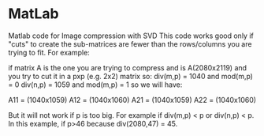 # MatLab
Matlab code for Image compression with SVD
This code works good only if "cuts" to create the sub-matrices are fewer than the rows/columns you are trying to fit.
For example:

if matrix A is the one you are trying to compress and is A(2080x2119) and you try to cut it  in a pxp (e.g. 2x2) matrix so:
div(m,p) = 1040 and mod(m,p) = 0
div(n,p) = 1059 and mod(m,p) = 1 
so we will have:

A11 = (1040x1059)
A12 = (1040x1060)
A21 = (1040x1059)
A22 = (1040x1060)

But it will not work if p is too big. For example if div(m,p) < p or div(n,p) < p.
In this example, if p>46 because div(2080,47) = 45.
